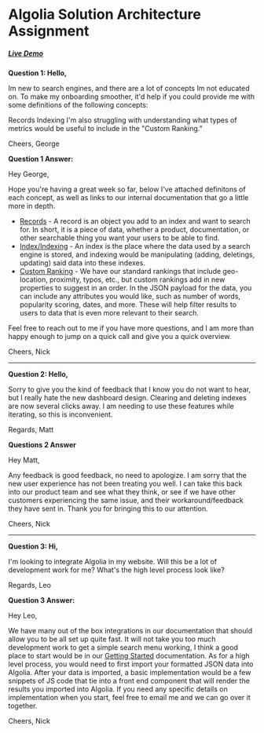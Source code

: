 # Algolia Solution Architecture Assignment

##### [Live Demo](https://nicholasnguyen06.github.io/sa-assignment/ "Live Demo") 

**Question 1: Hello,**

Im new to search engines, and there are a lot of concepts Im not educated on. To make my onboarding smoother, it'd help if you could provide me with some definitions of the following concepts:

Records Indexing I'm also struggling with understanding what types of metrics would be useful to include in the "Custom Ranking."

Cheers, George

**Question 1 Answer:**

Hey George,

Hope you're having a great week so far, below I've attached definitons of each concept, as well as links to our internal documentation that go a little more in depth. 
- [Records](https://www.algolia.com/doc/faq/basics/what-is-a-record/ "Records") - A record is an object you add to an index and want to search for. In short, it is a piece of data, whether a product, documentation, or other searchable thing you want your users to be able to find. 
- [Index/Indexing](https://www.algolia.com/doc/api-client/methods/indexing/ "Index/Indexing")  - An index is the place where the data used by a search engine is stored, and indexing would be manipulating (adding, deletings, updating) said data into these indexes. 
- [Custom Ranking](https://www.algolia.com/doc/guides/managing-results/must-do/custom-ranking/#custom-ranking/ "Custom Ranking") - We have our standard rankings that include geo-location, proximity, typos, etc., but custom rankings add in new properties to suggest in an order. In the JSON payload for the data, you can include any attributes you would like, such as number of words, popularity scoring, dates, and more. These will help filter results to users to data that is even more relevant to their search.

Feel free to reach out to me if you have more questions, and I am more than happy enough to jump on a quick call and give you a quick overview.

Cheers, Nick



------------



**Question 2: Hello,**

Sorry to give you the kind of feedback that I know you do not want to hear, but I really hate the new dashboard design. Clearing and deleting indexes are now several clicks away. I am needing to use these features while iterating, so this is inconvenient.

Regards, Matt

**Questions 2 Answer**

Hey Matt,

Any feedback is good feedback, no need to apologize. I am sorry that the new user experience has not been treating you well. I can take this back into our product team and see what they think, or see if we have other customers experiencing the same issue, and their workaround/feedback they have sent in. Thank you for bringing this to our attention.

Cheers, Nick



------------



**Question 3: Hi,**

I'm looking to integrate Algolia in my website. Will this be a lot of development work for me? What's the high level process look like?

Regards, Leo

**Question 3 Answer:**

Hey Leo,

We have many out of the box integrations in our documentation that should allow you to be all set up quite fast. It will not take you too much development work to get a simple search menu working, I think a good place to start would be in our [Getting Started](https://www.algolia.com/doc/ui-libraries/autocomplete/introduction/getting-started/ "Getting Started") documentation. As for a high level process, you would need to first import your formatted JSON data into Algolia. After your data is imported, a basic implementation would be a few snippets of JS code that tie into a front end component that will render the results you imported into Algolia. If you need any specific details on implementation when you start, feel free to email me and we can go over it together.

Cheers, Nick
